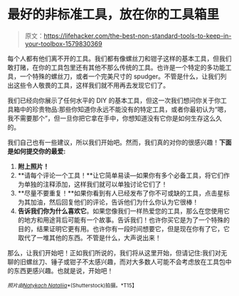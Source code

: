 # 最好的非标准工具，放在你的工具箱里

> 原文：<https://lifehacker.com/the-best-non-standard-tools-to-keep-in-your-toolbox-1579830369>

每个人都有他们离不开的工具。我们都有像螺丝刀和钳子这样的基本工具，但我们敢打赌，在你的工具包里还有其他不那么传统的工具。也许是一个特定的多功能工具，一个特殊的螺丝刀，或者一个完美尺寸的 spudger。不管是什么，让我们列出这些令人敬畏的工具，这样我们就不用再去发现它们了。



我们已经向你展示了任何水平的 DIY 的基本工具，但这一次我们想问你关于你工具箱中的珍贵物品:那些你知道你永远不能没有的特定工具，或者你最初认为“嗯，我不需要那个”，但一旦你把它拿在手中，你想知道没有它你是如何生存这么久的。

我们自己也有一些建议，所以我们开始吧。然而，我们真的对你的很感兴趣！**下面是如何提交你的最爱:**

1.  **附上照片！**
2.  **请每个评论一个工具！**让它简单易读—如果你有多个必备工具，将它们作为单独的注释添加，这样我们就可以单独讨论它们了！
3.  **尽量不要重复！**如果你看到有人已经发布了你不可或缺的工具，点击星标为其加油，然后回复他们的评论，告诉他们为什么你认为它很棒！
4.  **告诉我们你为什么喜欢它**。如果您像我们一样热爱您的工具，那么在您使用它的地方和用途背后可能有一个故事。告诉我们！也许你买它是为了一个特殊的目的，结果证明它更有用。也许你有一段时间想要它，但是现在你有了它，它取代了一堆其他的东西。不管是什么，大声说出来！

那么，让我们开始吧！正如我们所说的，我们将从这里开始，但请记住:我们对无聊的旧螺丝刀、锤子或钳子不太感兴趣，而对大多数人可能不会考虑放在工具包中的东西更感兴趣。也就是说，开始吧！

<small>*照片由*</small>[<small>*Natykach Nataliia*</small>](http://www.shutterstock.com/pic-93547552/stock-vector-empty-wooden-toolbox-eps.html?src=PmGRXw-w2f6Nxv82OhNtTQ-2-8)<small>*(Shutterstock)拍摄。*T15】</small>